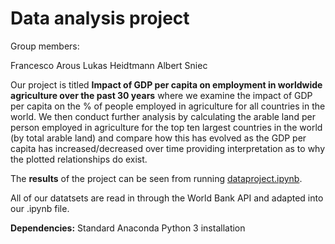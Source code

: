 # Data analysis project

Group members:

Francesco Arous
Lukas Heidtmann
Albert Sniec

Our project is titled **Impact of GDP per capita on employment in worldwide agriculture over the past 30 years** where we examine the impact of GDP per capita on the % of people employed in agriculture for all countries in the world. We then conduct further analysis by calculating the arable land per person employed in agriculture for the top ten largest countries in the world (by total arable land) and compare how this has evolved as the GDP per capita has increased/decreased over time providing interpretation as to why the plotted relationships do exist.

The **results** of the project can be seen from running [dataproject.ipynb](dataproject.ipynb).

All of our datatsets are read in through the World Bank API and adapted into our .ipynb file. 

**Dependencies:** Standard Anaconda Python 3 installation

